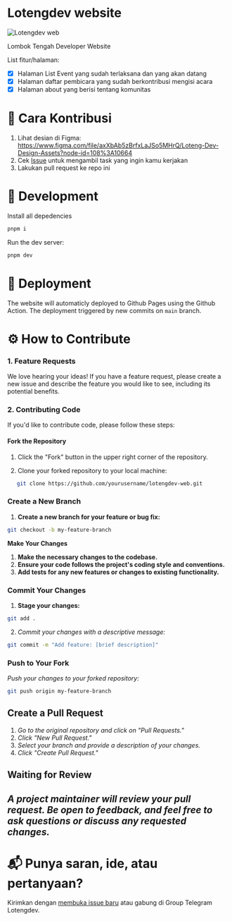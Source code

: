 # Lotengdev website

![Lotengdev web](https://user-images.githubusercontent.com/4420029/197935411-17fd5aed-a9a3-49ef-81ee-612da5181d3f.png)

Lombok Tengah Developer Website

List fitur/halaman:

- [x] Halaman List Event yang sudah terlaksana dan yang akan datang
- [x] Halaman daftar pembicara yang sudah berkontribusi mengisi acara
- [x] Halaman about yang berisi tentang komunitas

# 📜 Cara Kontribusi

1. Lihat desian di Figma: https://www.figma.com/file/axXbAb5zBrfxLaJSo5MHrQ/Loteng-Dev-Design-Assets?node-id=108%3A10664
2. Cek [Issue](https://github.com/Loteng-Dev/lotengdev-web/issues) untuk mengambil task yang ingin kamu kerjakan
3. Lakukan pull request ke repo ini

# 🧰 Development

Install all depedencies

```bash
pnpm i
```

Run the dev server:

```bash
pnpm dev
```

# 🚀 Deployment

The website will automaticly deployed to Github Pages using the Github Action.
The deployment triggered by new commits on `main` branch.


# ⚙ How to Contribute

### 1. Feature Requests
We love hearing your ideas! If you have a feature request, please create a new issue and describe the feature you would like to see, including its potential benefits.

### 2. Contributing Code

If you'd like to contribute code, please follow these steps:

#### Fork the Repository

1. Click the "Fork" button in the upper right corner of the repository.

2. Clone your forked repository to your local machine:
```bash
   git clone https://github.com/yourusername/lotengdev-web.git
```

### Create a New Branch
1. **Create a new branch for your feature or bug fix:**

```bash
git checkout -b my-feature-branch
```

**Make Your Changes**

1. **Make the necessary changes to the codebase.**
2. **Ensure your code follows the project's coding style and conventions.**
3. **Add tests for any new features or changes to existing functionality.**

### Commit Your Changes

1. **Stage your changes:**
```bash
git add .
```

2. *Commit your changes with a descriptive message:*
```bash
git commit -m "Add feature: [brief description]"
```

### Push to Your Fork

*Push your changes to your forked repository:*
```bash
git push origin my-feature-branch
```

## Create a Pull Request
1. *Go to the original repository and click on "Pull Requests."*
2. *Click "New Pull Request."*
3. *Select your branch and provide a description of your changes.*
4. *Click "Create Pull Request."*

## Waiting for Review 
*A project maintainer will review your pull request. Be open to feedback, and feel free to ask questions or discuss any requested changes.*
---


# 📬 Punya saran, ide, atau pertanyaan?

Kirimkan dengan [membuka issue baru](https://github.com/Loteng-Dev/lotengdev-web/issues/new)
atau gabung di Group Telegram Lotengdev.
